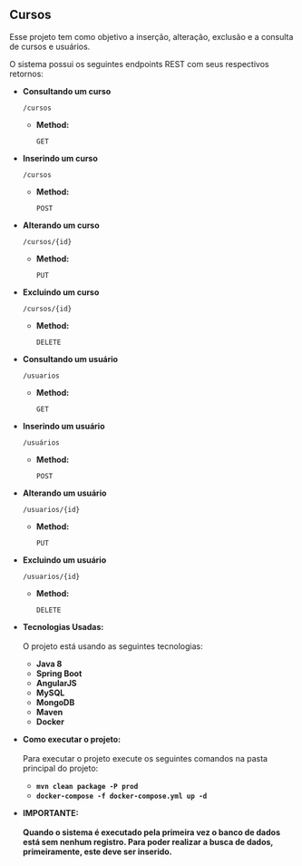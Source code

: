 **Cursos**
----
  Esse projeto tem como objetivo a inserção, alteração, exclusão e a consulta de cursos e usuários.
  <br /> 
  
  O sistema possui os seguintes endpoints REST com seus respectivos retornos:
* **Consultando um curso**

    `/cursos`

    * **Method:**
  
        `GET`

* **Inserindo um curso**

    `/cursos`

    * **Method:**
  
        `POST`

* **Alterando um curso**

    `/cursos/{id}`

    * **Method:**
  
        `PUT`

* **Excluindo um curso**

    `/cursos/{id}`

    * **Method:**
  
        `DELETE`

* **Consultando um usuário**

    `/usuarios`

    * **Method:**
  
        `GET`

* **Inserindo um usuário**

    `/usuários`

    * **Method:**
  
        `POST`

* **Alterando um usuário**

    `/usuarios/{id}`

    * **Method:**
  
        `PUT`

* **Excluindo um usuário**

    `/usuarios/{id}`

    * **Method:**
  
        `DELETE`

* **Tecnologias Usadas:** <br /><br />
  O projeto está usando as seguintes tecnologias: <br />
  * **Java 8**
  * **Spring Boot**  
  * **AngularJS**  
  * **MySQL**
  * **MongoDB**
  * **Maven**
  * **Docker**

* **Como executar o projeto:** <br /><br />
  Para executar o projeto execute os seguintes comandos na pasta principal do projeto:
    <br />
    * **`mvn clean package -P prod`**<br />
    * **`docker-compose -f docker-compose.yml up -d`**

* **IMPORTANTE:** <br /><br />
  **Quando o sistema é executado pela primeira vez o banco de dados está sem nenhum registro.
  Para poder realizar a busca de dados, primeiramente, este deve ser inserido.**
